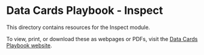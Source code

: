 # Data Cards Playbook - Inspect

This directory contains resources for the Inspect module.

To view, print, or download these as webpages or PDFs, visit the
[Data Cards Playbook website](https://pair-code.github.io/datacardsplaybook).
